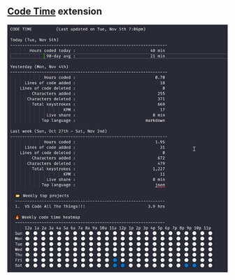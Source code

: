 ##  [Code Time](https://marketplace.visualstudio.com/items?itemName=softwaredotcom.swdc-vscode) extension

![](../images/code&#32;time.png) <!-- .element class="plain" height="40%" width="40%" -->
